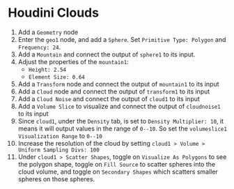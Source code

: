 # Houdini Clouds

1. Add a `Geometry` node
2. Enter the `geo1` node, and add a `Sphere`. Set `Primitive Type: Polygon` and `Frequency: 24`.
3. Add a `Mountain` and connect the output of `sphere1` to its input.
4. Adjust the properties of the `mountain1`:
    - `Height: 2.54`
    - `Element Size: 0.64`
5. Add a `Transform` node and connect the output of `mountain1` to its input
6. Add a `Cloud` node and connect the output of `transform1` to its input
7. Add a `Cloud Noise` and connect the output of `cloud1` to its input
8. Add a `Volume Slice` to visualize and connect the output of `cloudnoise1` to its input
9. Since `cloud1`, under the `Density` tab, is set to `Density Multiplier: 10`, it means it will output values in the range of `0--10`. So set the `volumeslice1` `Visualization Range` to `0--10`
10. Increase the resolution of the cloud by setting `cloud1 > Volume > Uniform Sampling Divs: 100`
11. Under `cloud1 > Scatter Shapes`, toggle on `Visualize As Polygons` to see the polygon shape, toggle on `Fill Source` to scatter spheres into the cloud volume, and toggle on `Secondary Shapes` which scatters smaller spheres on those spheres.
